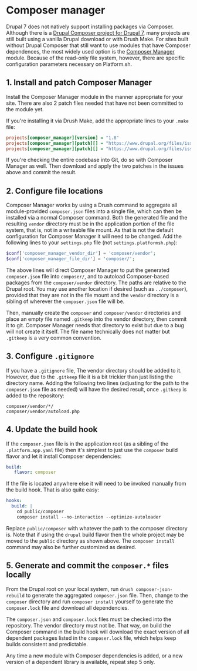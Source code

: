 # Composer manager

Drupal 7 does not natively support installing packages via Composer.  Although there is a [Drupal Composer project for Drupal 7](https://github.com/drupal-composer/drupal-project/tree/7.x), many projects are still built using a vanilla Drupal download or with Drush Make.  For sites built without Drupal Composer that still want to use modules that have Composer dependences, the most widely used option is the [Composer Manager](https://www.drupal.org/project/composer_manager) module.  Because of the read-only file system, however, there are specific configuration parameters necessary on Platform.sh.

## 1. Install and patch Composer Manager

Install the Composer Manager module in the manner appropriate for your site.  There are also 2 patch files needed that have not been committed to the module yet.

If you're installing it via Drush Make, add the appropriate lines to your `.make` file:

```ini
projects[composer_manager][version] = "1.8"
projects[composer_manager][patch][] = "https://www.drupal.org/files/issues/composer_manager-2620348-3.patch"
projects[composer_manager][patch][] = "https://www.drupal.org/files/issues/composer_manager-relative_realpath-2864297-2.patch"
```

If you're checking the entire codebase into Git, do so with Composer Manager as well.  Then download and apply the two patches in the issues above and commit the result.

## 2. Configure file locations

Composer Manager works by using a Drush command to aggregate all module-provided `composer.json` files into a single file, which can then be installed via a normal Composer command.  Both the generated file and the resulting `vendor` directory must be in the application portion of the file system, that is, not in a writeable file mount.  As that is not the default configuration for Composer Manager it will need to be changed.  Add the following lines to your `settings.php` file (not `settings.platformsh.php`):

```php
$conf['composer_manager_vendor_dir'] = 'composer/vendor';
$conf['composer_manager_file_dir'] = 'composer/';
```

The above lines will direct Composer Manager to put the generated `composer.json` file into `composer/`, and to autoload Composer-based packages from the `composer/vendor` directory.  The paths are relative to the Drupal root.  You may use another location if desired (such as `../composer`), provided that they are not in the file mount and the `vendor` directory is a sibling of wherever the `composer.json` file will be.

Then, manually create the `composer` and `composer/vendor` directories and place an empty file named `.gitkeep` into the vendor directory, then commit it to git.  Composer Manager needs that directory to exist but due to a bug will not create it itself.  The file name technically does not matter but `.gitkeep` is a very common convention.

## 3.  Configure `.gitignore`

If you have a `.gitignore` file, The vendor directory should be added to it.  However, due to the `.gitkeep` file it is a bit trickier than just listing the directory name.  Adding the following two lines (adjusting for the path to the `composer.json` file as needed) will have the desired result, once `.gitkeep` is added to the repository:

```
composer/vendor/*/
composer/vendor/autoload.php
```

## 4. Update the build hook

If the `composer.json` file is in the application root (as a sibling of the `.platform.app.yaml` file) then it's simplest to just use the `composer` build flavor and let it install Composer dependencies:

```yaml
build:
   flavor: composer
```

If the file is located anywhere else it will need to be invoked manually from the build hook.  That is also quite easy:

```yaml
hooks:
  build: |
    cd public/composer
    composer install --no-interaction --optimize-autoloader
```

Replace `public/composer` with whatever the path to the composer directory is.  Note that if using the `drupal` build flavor then the whole project may be moved to the `public` directory as shown above.  The `composer install` command may also be further customized as desired.

## 5. Generate and commit the `composer.*` files locally

From the Drupal root on your local system, run `drush composer-json-rebuild` to generate the aggregated `composer.json` file.  Then, change to the `composer` directory and run `composer install` yourself to generate the `composer.lock` file and download all dependencies.

The `composer.json` and `composer.lock` files must be checked into the repository.  The vendor directory must not be.  That way, on build the Composer command in the build hook will download the exact version of all dependent packages listed in the `composer.lock` file, which helps keep builds consistent and predictable.

Any time a new module with Composer dependencies is added, or a new version of a dependent library is available, repeat step 5 only.

